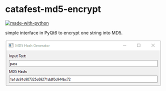 # catafest-md5-encrypt

[![made-with-python](http://forthebadge.com/images/badges/made-with-python.svg)](https://www.python.org/)

simple interface in PyQt6 to encrypt one string into MD5.

![alt md5_pyqt6](MD5-encrypt_python.gif)

